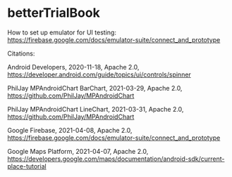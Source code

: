 # betterTrialBook

How to set up emulator for UI testing: https://firebase.google.com/docs/emulator-suite/connect_and_prototype

Citations:

Android Developers, 2020-11-18, Apache 2.0, https://developer.android.com/guide/topics/ui/controls/spinner

PhilJay MPAndroidChart BarChart, 2021-03-29, Apache 2.0, https://github.com/PhilJay/MPAndroidChart

PhilJay MPAndroidChart LineChart, 2021-03-31, Apache 2.0, https://github.com/PhilJay/MPAndroidChart

Google Firebase, 2021-04-08, Apache 2.0, https://firebase.google.com/docs/emulator-suite/connect_and_prototype

Google Maps Platform, 2021-04-07, Apache 2.0, https://developers.google.com/maps/documentation/android-sdk/current-place-tutorial
